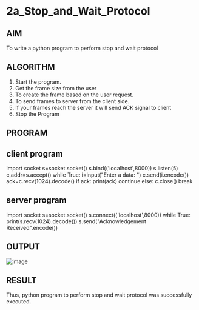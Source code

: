 # 2a_Stop_and_Wait_Protocol
## AIM 
To write a python program to perform stop and wait protocol
## ALGORITHM
1. Start the program.
2. Get the frame size from the user
3. To create the frame based on the user request.
4. To send frames to server from the client side.
5. If your frames reach the server it will send ACK signal to client
6. Stop the Program
## PROGRAM
## client program
import socket
s=socket.socket()
s.bind(('localhost',8000))
s.listen(5)
c,addr=s.accept()
while True:
i=input("Enter a data: ")
c.send(i.encode())
ack=c.recv(1024).decode()
if ack:
print(ack)
continue
else:
c.close()
break
## server program 
import socket
s=socket.socket()
s.connect(('localhost',8000))
while True:
print(s.recv(1024).decode())
s.send("Acknowledgement Received".encode())
## OUTPUT
![image](https://github.com/srinivasanvaiyali/2a_Stop_and_Wait_Protocol/assets/145117665/cfe3bf2b-b4f4-44d6-919e-5e6f96d0f5fc)

## RESULT
Thus, python program to perform stop and wait protocol was successfully executed.
